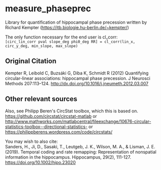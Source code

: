 measure_phaseprec
=================

Library for quantification of hippocampal phase precession written by Richard Kempter (https://itb.biologie.hu-berlin.de/~kempter/)

The only function necessary for the end user is cl_corr:  
`[circ_lin_corr pval slope_deg phi0_deg RR] = cl_corr(lin_x, circ_y_deg, min_slope, max_slope)`


## Original Citation
Kempter R, Leibold C, Buzsáki G, Diba K, Schmidt R (2012) Quantifying circular-linear associations: hippocampal phase precession. J Neurosci Methods 207:113–124. http://dx.doi.org/10.1016/j.jneumeth.2012.03.007


## Other relevant sources
Also, see Philipp Beren's CircStat toolbox, which this is based on.  
https://github.com/circstat/circstat-matlab or  
http://www.mathworks.com/matlabcentral/fileexchange/10676-circular-statistics-toolbox--directional-statistics- or  
https://philippberens.wordpress.com/code/circstats/

You may wish to also cite:  
Sanders, H., Ji, D., Sasaki, T., Leutgeb, J. K., Wilson, M. A., & Lisman, J. E. (2019). Temporal coding and rate remapping: Representation of nonspatial information in the hippocampus. Hippocampus, 29(2), 111-127.  https://doi.org/10.1002/hipo.23020
